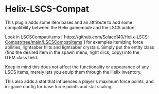 # Helix-LSCS-Compat
This plugin adds some item bases and an attribute to add some compatibility between the Helix gamemode and the LSCS addon.

Look in LSCSCompat\items [ https://github.com/Solace140/Helix-LSCS-Compat/tree/main/LSCSCompat/items ] for examples itemizing force abilities, lightsaber hilts and lightsaber crystals.
Simply put the entity class (find the desired item in the spawn menu, right click, copy) into the ITEM.class field.

Keep in mind this does not affect the functionality or appearance of any LSCS items, merely lets you equip them through the Helix inventory.

This also adds a stat that influences a player's maximum force points, and in-game config for base force points and stat scaling.

